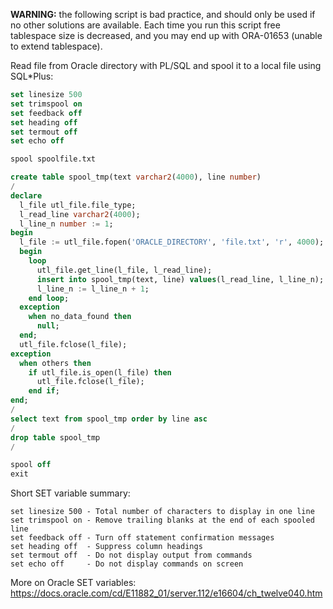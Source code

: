 **WARNING:** the following script is bad practice, and should only be used if no other solutions are available.
Each time you run this script free tablespace size is decreased, and you may end up with ORA-01653 (unable to extend tablespace).

Read file from Oracle directory with PL/SQL and spool it to a local file using SQL*Plus:

```sql
set linesize 500
set trimspool on
set feedback off
set heading off
set termout off
set echo off

spool spoolfile.txt

create table spool_tmp(text varchar2(4000), line number)
/
declare
  l_file utl_file.file_type;
  l_read_line varchar2(4000);
  l_line_n number := 1;
begin
  l_file := utl_file.fopen('ORACLE_DIRECTORY', 'file.txt', 'r', 4000);
  begin
    loop
      utl_file.get_line(l_file, l_read_line);
      insert into spool_tmp(text, line) values(l_read_line, l_line_n);
      l_line_n := l_line_n + 1;
    end loop;
  exception
    when no_data_found then
      null;
  end;
  utl_file.fclose(l_file);
exception
  when others then
    if utl_file.is_open(l_file) then
      utl_file.fclose(l_file);
    end if;
end;
/
select text from spool_tmp order by line asc
/
drop table spool_tmp
/

spool off
exit

```

Short SET variable summary:
```
set linesize 500 - Total number of characters to display in one line
set trimspool on - Remove trailing blanks at the end of each spooled line
set feedback off - Turn off statement confirmation messages
set heading off  - Suppress column headings
set termout off  - Do not display output from commands
set echo off     - Do not display commands on screen
```

More on Oracle SET variables: https://docs.oracle.com/cd/E11882_01/server.112/e16604/ch_twelve040.htm